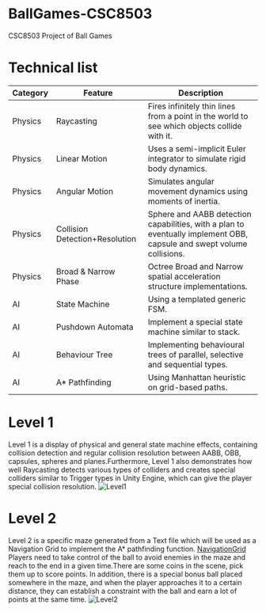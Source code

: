 # BallGames-CSC8503
CSC8503 Project of Ball Games
# Technical list
  
  
|Category                |Feature                          |Description                         |
|----------------|-------------------------------|-----------------------------|
|Physics          |Raycasting            |Fires infinitely thin lines from a point in the world to see which objects collide with it.            |
|Physics          |Linear Motion            |Uses a semi-implicit Euler integrator to simulate rigid body dynamics.            |
|Physics          |Angular Motion      |Simulates angular movement dynamics using moments of inertia. |
|Physics          |Collision Detection+Resolution      |Sphere and AABB detection capabilities, with a plan to eventually implement OBB, capsule and swept volume collisions. |
|Physics          |Broad & Narrow Phase      |Octree Broad and Narrow spatial acceleration structure implementations.  |
|AI          |State Machine      |Using a templated generic FSM. |
|AI          |Pushdown Automata      |Implement a special state machine similar to stack. |
|AI          |Behaviour Tree     |Implementing behavioural trees of parallel, selective and sequential types. |
|AI          |A* Pathfinding     |Using Manhattan heuristic on grid-based paths. |


# Level 1
Level 1 is a display of physical and general state machine effects, containing collision detection and regular collision resolution between AABB, OBB, capsules, spheres and planes.Furthermore, Level 1 also demonstrates how well Raycasting detects various types of colliders and creates special colliders similar to Trigger types in Unity Engine, which can give the player special collision resolution.
![Level1](http://m.qpic.cn/psc?/6cbda8ec-3a34-4f2c-b58e-e699fa3b5e3c/bqQfVz5yrrGYSXMvKr.cqRE5V8OgVFVUzMzwQ6pJ9MaxK7haahfdTKb5uojGZZVtcDSy*UhM.BLhJznNDieFgLmzOowEhh2*lJWsip5ici8!/b&bo=nARTAwAAAAADB.o!&rf=viewer_4)

# Level 2
Level 2 is a specific maze generated from a Text file which will be used as a Navigation Grid to implement the A* pathfinding function.
[NavigationGrid](https://github.com/Shanrui03/BallGames-CSC8503/blob/main/Assets/Data/TestGrid1.txt)
<br>
Players need to take control of the ball to avoid enemies in the maze and reach to the end in a given time.There are some coins in the scene, pick them up to score points. In addition, there is a special bonus ball placed somewhere in the maze, and when the player approaches it to a certain distance, they can establish a constraint with the ball and earn a lot of points at the same time.
![Level2](http://m.qpic.cn/psc?/6cbda8ec-3a34-4f2c-b58e-e699fa3b5e3c/bqQfVz5yrrGYSXMvKr.cqXwA3IdMQ7s5hdO4MJd9oDSb.BsVhoqvAAmoVjp0OuoYgP07nigSEisE7Qs1ARg4kATRSjdfbpnq2QeJnsUOO0Y!/b&bo=mgRTAwAAAAADB.w!&rf=viewer_4)
